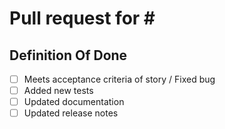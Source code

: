 <!-- Please refer to your issue number here:
     A brief summary of what you've done would be appreciated. -->
# Pull request for # <!--Number here-->

<!-- Summary here -->

## Definition Of Done  

<!-- Please do not forget to check these tasks:
     You can check them if not applicable. -->

- [ ] Meets acceptance criteria of story / Fixed bug
- [ ] Added new tests
- [ ] Updated documentation
- [ ] Updated release notes
